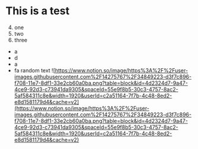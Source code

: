 # This is a test 
4. one 
5. two 
6. three 
- a 
- d 
- a 
- fa 
random text 
![https://www.notion.so/image/https%3A%2F%2Fuser-images.githubusercontent.com%2F14275767%2F34849223-d3f7c896-f708-11e7-8df1-33e2cb60a0ba.png?table=block&id=4d2324d7-9a47-4ce9-92d3-c73941da9305&spaceId=55e9f8b5-30c3-4757-8ac2-5af584311c8e&width=1920&userId=c2a51164-7f7b-4c48-8ed2-e8d1581179d4&cache=v2](https://www.notion.so/image/https%3A%2F%2Fuser-images.githubusercontent.com%2F14275767%2F34849223-d3f7c896-f708-11e7-8df1-33e2cb60a0ba.png?table=block&id=4d2324d7-9a47-4ce9-92d3-c73941da9305&spaceId=55e9f8b5-30c3-4757-8ac2-5af584311c8e&width=1920&userId=c2a51164-7f7b-4c48-8ed2-e8d1581179d4&cache=v2) 
